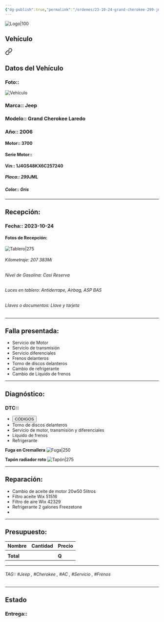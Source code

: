 ```yaml
---
{"dg-publish":true,"permalink":"/ordenes/23-10-24-grand-cherokee-299-jml/"}
---
```


![Logo|100](http://drive.google.com/uc?export=view&id=137fl3TIZ0-PU8b-Pt0bsjclwHub_u78G)

## Vehículo

<div class="transclusion internal-embed is-loaded"><a class="markdown-embed-link" href="/vehiculos/jeep/grand-cherokee-299-jml/#datos-del-vehiculo" aria-label="Open link"><svg xmlns="http://www.w3.org/2000/svg" width="24" height="24" viewBox="0 0 24 24" fill="none" stroke="currentColor" stroke-width="2" stroke-linecap="round" stroke-linejoin="round" class="svg-icon lucide-link"><path d="M10 13a5 5 0 0 0 7.54.54l3-3a5 5 0 0 0-7.07-7.07l-1.72 1.71"></path><path d="M14 11a5 5 0 0 0-7.54-.54l-3 3a5 5 0 0 0 7.07 7.07l1.71-1.71"></path></svg></a><div class="markdown-embed">



## Datos del Vehículo 
### Foto:: 
![Vehículo](http://drive.google.com/uc?export=view&id=1vcO6vrsmsRfnaNSXDr4-H8fUyvlZFMNU)

### Marca:: Jeep
### Modelo:: Grand Cherokee Laredo
### Año:: 2006
#### Motor:: 3700
#### Serie Motor:: 
#### Vin:: 1J4GS48KX6C257240
##### Placa:: 299JML
##### Color:: Gris
---


</div></div>


## Recepción:
### Fecha:: 2023-10-24
#### Fotos de Recepción: 
![Tablero|275](http://drive.google.com/uc?export=view&id=1veF8X6QROzMagwVo3MLfX7XgrmtRe5LF)

###### Kilometraje: 207 383Mi
###### Nivel de Gasolina: Casi Reserva 
###### Luces en tablero: Antiderrape, Airbag, ASP BAS
###### Llaves o documentos: Llave y tarjeta

---

## Falla presentada:
- Servicio de Motor 
- Servicio de transmisión 
- Servicio diferenciales
- Frenos delanteros 
- Torno de discos delanteros 
- Cambio de refrigerante 
- Cambio de Líquido de frenos 


---

## Diagnóstico:
### DTC:: 

- <a href="https://usait.x431.com/Home/Report/reportDetail/diagnose_record_id/c1129106geAEKwAEoGoGoGLroG/report_type/D/l/es/timezone/-6"><button class="btn success">CÓDIGOS</button></a>
- Torno de discos delanteros 
- Servicio de motor, transmisión y diferenciales 
- Líquido de frenos 
- Refrigerante 

**Fuga en Cremallera**
![Fuga|250](http://drive.google.com/uc?export=view&id=1vlCFmp--oDnZpVPeMixJlei2PK-bDzch)

**Tapón radiador roto**
![Tapón|275](http://drive.google.com/uc?export=view&id=1vlJZxPKeBFId5ZnQncc_5IiE-ZhGU7O7)

---
## Reparación:
- Cambio de aceite de motor 20w50 5litros
- Filtro aceite Wix 51516
- Filtro de aire Wix 42329
- Refrigerante 2 galones Freezetone
- 

---

## Presupuesto:

| Nombre | Cantidad | Precio |
| ------ | -------- | ------ |
|        |          |        |
| **Total**       |        |    **Q**    |

---

###### TAG:: #Jeep , #Cherokee , #AC , #Servicio ,  #Frenos

---

## Estado

### Entrega:: 